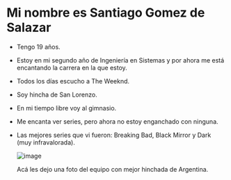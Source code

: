 #  Mi nombre es Santiago Gomez de Salazar

- Tengo 19 años.
- Estoy en mi segundo año de Ingeniería en Sistemas y por ahora me está encantando la carrera en la que estoy.
- Todos los días escucho a The Weeknd.
- Soy hincha de San Lorenzo.
- En mi tiempo libre voy al gimnasio.
- Me encanta ver series, pero ahora no estoy enganchado con ninguna.
- Las mejores series que vi fueron: Breaking Bad, Black Mirror y Dark (muy infravalorada).



  ![image](https://github.com/pdepviernestm/2024-presentacion-Santiago-GomezDeSalazar/assets/164577171/d24bb338-e4c5-4498-9314-326c0b36431c)

  Acá les dejo una foto del equipo con mejor hinchada de Argentina.



